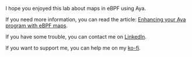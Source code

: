 I hope you enjoyed this lab about maps in eBPF using Aya.

If you need more information, you can read the article: [Enhancing your Aya program with eBPF maps](https://dev.to/littlejo/enhancing-your-aya-program-with-ebpf-maps-4hdj).

If you have some trouble, you can contact me on [LinkedIn](https://www.linkedin.com/in/joseph-ligier-4b86632).

If you want to support me, you can help me on my [ko-fi](https://ko-fi.com/littlejo).
